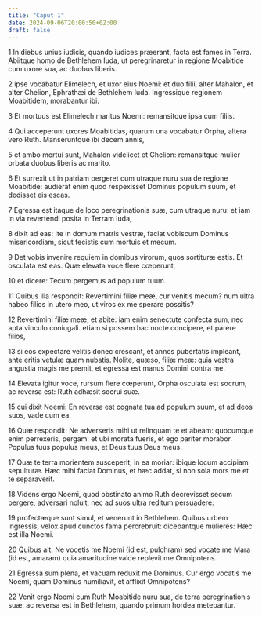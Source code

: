 ```yaml
---
title: "Caput 1"
date: 2024-09-06T20:00:50+02:00
draft: false
---
```



1 In diebus unius iudicis, quando iudices præerant, facta est fames in Terra. Abiitque homo de Bethlehem Iuda, ut peregrinaretur in regione Moabitide cum uxore sua, ac duobus liberis.

2 ipse vocabatur Elimelech, et uxor eius Noemi: et duo filii, alter Mahalon, et alter Chelion, Ephrathæi de Bethlehem Iuda. Ingressique regionem Moabitidem, morabantur ibi.

3 Et mortuus est Elimelech maritus Noemi: remansitque ipsa cum filiis.

4 Qui acceperunt uxores Moabitidas, quarum una vocabatur Orpha, altera vero Ruth. Manseruntque ibi decem annis,

5 et ambo mortui sunt, Mahalon videlicet et Chelion: remansitque mulier orbata duobus liberis ac marito.

6 Et surrexit ut in patriam pergeret cum utraque nuru sua de regione Moabitide: audierat enim quod respexisset Dominus populum suum, et dedisset eis escas.

7 Egressa est itaque de loco peregrinationis suæ, cum utraque nuru: et iam in via revertendi posita in Terram Iuda,

8 dixit ad eas: Ite in domum matris vestræ, faciat vobiscum Dominus misericordiam, sicut fecistis cum mortuis et mecum.

9 Det vobis invenire requiem in domibus virorum, quos sortituræ estis. Et osculata est eas. Quæ elevata voce flere cœperunt,

10 et dicere: Tecum pergemus ad populum tuum.

11 Quibus illa respondit: Revertimini filiæ meæ, cur venitis mecum? num ultra habeo filios in utero meo, ut viros ex me sperare possitis?

12 Revertimini filiæ meæ, et abite: iam enim senectute confecta sum, nec apta vinculo coniugali. etiam si possem hac nocte concipere, et parere filios,

13 si eos expectare velitis donec crescant, et annos pubertatis impleant, ante eritis vetulæ quam nubatis. Nolite, quæso, filiæ meæ: quia vestra angustia magis me premit, et egressa est manus Domini contra me.

14 Elevata igitur voce, rursum flere cœperunt, Orpha osculata est socrum, ac reversa est: Ruth adhæsit socrui suæ.

15 cui dixit Noemi: En reversa est cognata tua ad populum suum, et ad deos suos, vade cum ea.

16 Quæ respondit: Ne adverseris mihi ut relinquam te et abeam: quocumque enim perrexeris, pergam: et ubi morata fueris, et ego pariter morabor. Populus tuus populus meus, et Deus tuus Deus meus.

17 Quæ te terra morientem susceperit, in ea moriar: ibique locum accipiam sepulturæ. Hæc mihi faciat Dominus, et hæc addat, si non sola mors me et te separaverit.

18 Videns ergo Noemi, quod obstinato animo Ruth decrevisset secum pergere, adversari noluit, nec ad suos ultra reditum persuadere:

19 profectæque sunt simul, et venerunt in Bethlehem. Quibus urbem ingressis, velox apud cunctos fama percrebruit: dicebantque mulieres: Hæc est illa Noemi.

20 Quibus ait: Ne vocetis me Noemi (id est, pulchram) sed vocate me Mara (id est, amaram) quia amaritudine valde replevit me Omnipotens.

21 Egressa sum plena, et vacuam reduxit me Dominus. Cur ergo vocatis me Noemi, quam Dominus humiliavit, et afflixit Omnipotens?

22 Venit ergo Noemi cum Ruth Moabitide nuru sua, de terra peregrinationis suæ: ac reversa est in Bethlehem, quando primum hordea metebantur.

